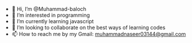 - 👋 Hi, I’m @Muhammad-baloch
- 👀 I’m interested in programming
- 🌱 I’m currently learning javascript
- 💞️ I’m looking to collaborate on the best ways of learning codes
- 📫 How to reach me by my Gmail: muhammadnaseer03144@gmail.com

<!---
Muhammad-baloch/Muhammad-baloch is a ✨ special ✨ repository because its `README.md` (this file) appears on your GitHub profile.
You can click the Preview link to take a look at your changes.
--->
